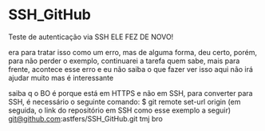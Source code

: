 # SSH_GitHub

Teste de autenticação via SSH
ELE FEZ DE NOVO!

era para tratar isso como um erro, mas de alguma forma, deu certo, porém, para não perder o exemplo, continuarei a tarefa
quem sabe, mais para frente, acontece esse erro e eu não saiba o que fazer
ver isso aqui não irá ajudar muito
mas é interessante

saiba q o BO é porque está em HTTPS e não em SSH, para converter para SSH, é necessário o seguinte comando: 
$ git remote set-url origin (em seguida, o link do repositório em SSH como esse exemplo a seguir) git@github.com:astfers/SSH_GitHub.git
tmj bro